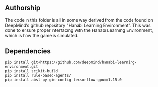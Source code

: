 ## Authorship
The code in this folder is all in some way derived from the code found on DeepMind's github repository "Hanabi Learning Environment". This was done to ensure proper interfacing with the Hanabi Learning Environment, which is how the game is simulated.

## Dependencies
```
pip install git+https://github.com/deepmind/hanabi-learning-environment.git
pip install scikit-build
pip install rule-based-agents/
pip install absl-py gin-config tensorflow-gpu==1.15.0
```

